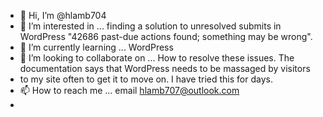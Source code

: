 - 👋 Hi, I’m @hlamb704
- 👀 I’m interested in ... finding a solution to unresolved submits in WordPress  "42686 past-due actions found; something may be wrong".
- 🌱 I’m currently learning ...  WordPress
- 💞️ I’m looking to collaborate on ... How to resolve these issues.  The documentation says that WordPress needs to be massaged by visitors
-  to my site often to get it to move on.  I have tried this for days.
- 📫 How to reach me ...  email hlamb707@outlook.com
- 

<!---
hlamb704/hlamb704 is a ✨ special ✨ repository because its `README.md` (this file) appears on your GitHub profile.
You can click the Preview link to take a look at your changes.
--->

